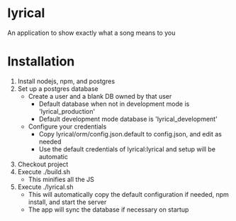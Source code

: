 lyrical
=======

An application to show exactly what a song means to you

Installation
============

1. Install nodejs, npm, and postgres
1. Set up a postgres database
    - Create a user and a blank DB owned by that user
        - Default database when not in development mode is 'lyrical\_production'
        - Default development mode database is 'lyrical\_development'
    - Configure your credentials
        - Copy lyrical/orm/config.json.default to config.json, and edit as needed
        - Use the default credentials of lyrical:lyrical and setup will be automatic
1. Checkout project
1. Execute ./build.sh
    - This minifies all the JS
1. Execute ./lyrical.sh
    - This will automatically copy the default configuration if needed, npm install, and start the server
    - The app will sync the database if necessary on startup